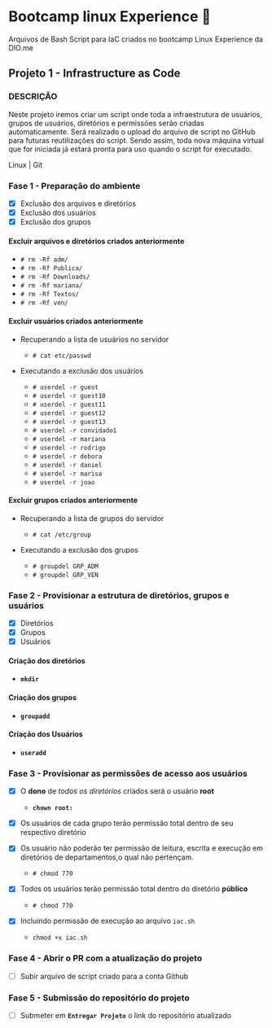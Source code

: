 # Bootcamp linux Experience :rocket:

Arquivos de Bash Script para IaC criados no bootcamp Linux Experience da DIO.me

## Projeto 1 - Infrastructure as Code

### DESCRIÇÃO

Neste projeto iremos criar um script onde toda a infraestrutura de usuários, grupos de usuários, diretórios e permissões serão criadas automaticamente. Será realizado o upload do arquivo de script no GitHub para futuras reutilizações do script. Sendo assim, toda nova máquina virtual que for iniciada já estará pronta para uso quando o script for executado.

Linux | Git

### Fase 1 - Preparação do ambiente
  
* [X] Exclusão dos arquivos e diretórios
* [X] Exclusão dos usuários
* [X] Exclusão dos grupos

#### Excluir arquivos e diretórios criados anteriormente

* `# rm -Rf adm/`
* `# rm -Rf Publica/`
* `# rm -Rf Downloads/`
* `# rm -Rf mariana/`
* `# rm -Rf Textos/`
* `# rm -Rf ven/`

#### Excluir usuários criados anteriormente

* Recuperando a lista de usuários no servidor
  * `# cat etc/passwd`

* Executando a exclusão dos usuários
  * `# userdel -r guest`
  * `# userdel -r guest10`
  * `# userdel -r guest11`
  * `# userdel -r guest12`
  * `# userdel -r guest13`
  * `# userdel -r convidado1`
  * `# userdel -r mariana`
  * `# userdel -r rodrigo`
  * `# userdel -r debora`
  * `# userdel -r daniel`
  * `# userdel -r marisa`
  * `# userdel -r joao`

#### Excluir grupos criados anteriormente

* Recuperando a lista de grupos do servidor
  * `# cat /etc/group`

* Executando a exclusão dos grupos
  * `# groupdel GRP_ADM`
  * `# groupdel GRP_VEN`

### Fase 2 - Provisionar a estrutura de diretórios, grupos e usuários

* [X] Diretórios
* [X] Grupos
* [X] Usuários

#### Criação dos diretórios

* **`mkdir`**

#### Criação dos grupos

* **`groupadd`**

#### Criação dos Usuários

* **`useradd`**

### Fase 3 - Provisionar as permissões de acesso aos usuários

* [X] O **dono** de *todos os diretórios* criados será o usuário **root**
  * **`chown root:`**

* [X] Os usuários de cada grupo terão permissão total dentro de seu respectivo diretório
* [X] Os usuário não poderão ter permissão de leitura, escrita e execução em diretórios de departamentos,o qual não pertençam.
  * `# chmod 770`

* [X] Todos os usuários terão permissão total dentro do diretório **público**
  * `# chmod 770`

* [X] Incluindo permissão de execução ao arquivo `iac.sh`
  * `chmod +x iac.sh`

### Fase 4 - Abrir o PR com a atualização do projeto

* [ ] Subir arquivo de script criado para a conta Github

### Fase 5 - Submissão do repositório do projeto

* [ ] Submeter em **`Entregar Projeto`** o link do repositório atualizado
